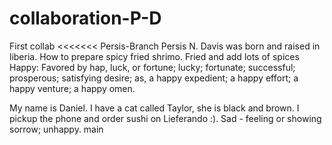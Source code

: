 # collaboration-P-D
First collab <<<<<<< Persis-Branch
Persis N. Davis was born and raised in liberia. 
How to prepare spicy fried shrimo. Fried and add lots of spices
Happy: Favored by hap, luck, or fortune; lucky; fortunate;
        successful; prosperous; satisfying desire; as, a happy
        expedient; a happy effort; a happy venture; a happy omen.
        
My name is Daniel. I have a cat called Taylor, she is black and brown.
I pickup the phone and order sushi on Lieferando :).
Sad - feeling or showing sorrow; unhappy.
main
